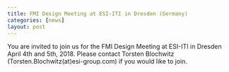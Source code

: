 ```yaml
---
title: FMI Design Meeting at ESI-ITI in Dresden (Germany)
categories: [news]
layout: post
---
```


You are invited to join us for the FMI Design Meeting at ESI-ITI in Dresden April 4th and 5th, 2018. Please contact Torsten Blochwitz (Torsten.Blochwitz(at)esi-group.com) if you would like to join.
